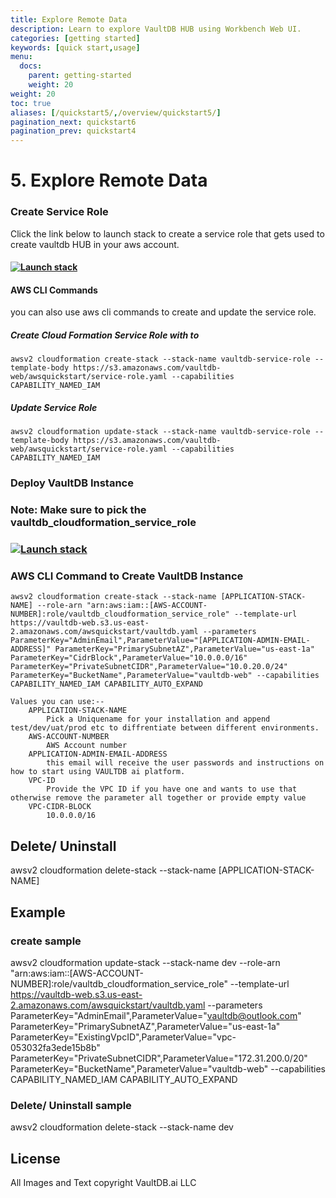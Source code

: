 ```yaml
---
title: Explore Remote Data
description: Learn to explore VaultDB HUB using Workbench Web UI.
categories: [getting started]
keywords: [quick start,usage]
menu:
  docs:
    parent: getting-started
    weight: 20
weight: 20
toc: true
aliases: [/quickstart5/,/overview/quickstart5/]
pagination_next: quickstart6
pagination_prev: quickstart4
---
```


# 5. Explore Remote Data

### Create Service Role

Click the link below to launch stack to create a service role that gets used to create vaultdb HUB in your aws account.

#### [![Launch stack](https://s3.amazonaws.com/cloudformation-examples/cloudformation-launch-stack.png)](https://console.aws.amazon.com/cloudformation/home?#/stacks/new?stackName=vaultdb-service-role&templateURL=https://vaultdb-web.s3.us-east-2.amazonaws.com/awsquickstart/service-role.yaml)

#### AWS CLI Commands

you can also use aws cli commands to create and update the service role.

##### Create Cloud Formation Service Role with  to

    awsv2 cloudformation create-stack --stack-name vaultdb-service-role --template-body https://s3.amazonaws.com/vaultdb-web/awsquickstart/service-role.yaml --capabilities CAPABILITY_NAMED_IAM

##### Update Service Role

    awsv2 cloudformation update-stack --stack-name vaultdb-service-role --template-body https://s3.amazonaws.com/vaultdb-web/awsquickstart/service-role.yaml --capabilities CAPABILITY_NAMED_IAM

### Deploy VaultDB Instance

### Note: Make sure to pick the vaultdb_cloudformation_service_role

### [![Launch stack](https://s3.amazonaws.com/cloudformation-examples/cloudformation-launch-stack.png)](https://console.aws.amazon.com/cloudformation/home?#/stacks/new?stackName=vaultdb-development-instance&templateURL=https://vaultdb-web.s3.us-east-2.amazonaws.com/awsquickstart/vaultdb.yaml)

### AWS CLI Command to Create VaultDB Instance

    awsv2 cloudformation create-stack --stack-name [APPLICATION-STACK-NAME] --role-arn "arn:aws:iam::[AWS-ACCOUNT-NUMBER]:role/vaultdb_cloudformation_service_role" --template-url https://vaultdb-web.s3.us-east-2.amazonaws.com/awsquickstart/vaultdb.yaml --parameters ParameterKey="AdminEmail",ParameterValue="[APPLICATION-ADMIN-EMAIL-ADDRESS]" ParameterKey="PrimarySubnetAZ",ParameterValue="us-east-1a" ParameterKey="CidrBlock",ParameterValue="10.0.0.0/16" ParameterKey="PrivateSubnetCIDR",ParameterValue="10.0.20.0/24" ParameterKey="BucketName",ParameterValue="vaultdb-web" --capabilities CAPABILITY_NAMED_IAM CAPABILITY_AUTO_EXPAND

    Values you can use:--
        APPLICATION-STACK-NAME
            Pick a Uniquename for your installation and append test/dev/uat/prod etc to diffrentiate between different environments.
        AWS-ACCOUNT-NUMBER
            AWS Account number
        APPLICATION-ADMIN-EMAIL-ADDRESS
            this email will receive the user passwords and instructions on how to start using VAULTDB ai platform.
        VPC-ID
            Provide the VPC ID if you have one and wants to use that otherwise remove the parameter all together or provide empty value
        VPC-CIDR-BLOCK
            10.0.0.0/16

## Delete/ Uninstall

awsv2 cloudformation delete-stack --stack-name [APPLICATION-STACK-NAME]

## Example

### create sample

awsv2 cloudformation update-stack --stack-name dev --role-arn "arn:aws:iam::[AWS-ACCOUNT-NUMBER]:role/vaultdb_cloudformation_service_role" --template-url <https://vaultdb-web.s3.us-east-2.amazonaws.com/awsquickstart/vaultdb.yaml> --parameters ParameterKey="AdminEmail",ParameterValue="<vaultdb@outlook.com>" ParameterKey="PrimarySubnetAZ",ParameterValue="us-east-1a" ParameterKey="ExistingVpcID",ParameterValue="vpc-053032fa3ede15b8b" ParameterKey="PrivateSubnetCIDR",ParameterValue="172.31.200.0/20" ParameterKey="BucketName",ParameterValue="vaultdb-web" --capabilities CAPABILITY_NAMED_IAM CAPABILITY_AUTO_EXPAND

### Delete/ Uninstall sample

awsv2 cloudformation delete-stack --stack-name dev

## License

All Images and Text copyright VaultDB.ai LLC
